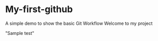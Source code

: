 # My-first-github
A simple demo to show the basic Git Workflow
Welcome to my project

"Sample test"
